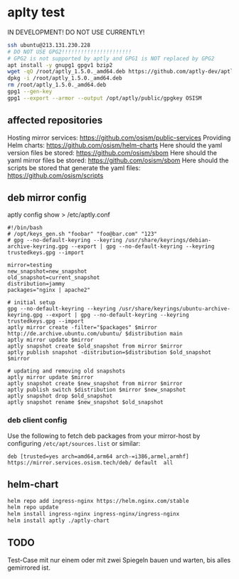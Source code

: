 # aplty test

IN DEVELOPMENT! DO NOT USE CURRENTLY!

```sh
ssh ubuntu@213.131.230.228
# DO NOT USE GPG2!!!!!!!!!!!!!!!!!!!!!!
# GPG2 is not supported by aptly and GPG1 is NOT replaced by GPG2
apt install -y gnupg1 gpgv1 bzip2
wget -qO /root/aptly_1.5.0._amd64.deb https://github.com/aptly-dev/aptly/releases/download/v1.5.0/aptly_1.5.0_amd64.deb
dpkg -i /root/aptly_1.5.0._amd64.deb
rm /root/aptly_1.5.0._amd64.deb
gpg1 --gen-key
gpg1 --export --armor --output /opt/aptly/public/gpgkey OSISM
```

## affected repositories

Hosting mirror services: <https://github.com/osism/public-services>
Providing Helm charts: <https://github.com/osism/helm-charts>
Here should the yaml version files be stored: <https://github.com/osism/sbom>
Here should the yaml mirror files be stored: <https://github.com/osism/sbom>
Here should the scripts be stored that generate the yaml files: <https://github.com/osism/scripts>

## deb mirror config

aptly config show > /etc/aptly.conf

```shell
#!/bin/bash
# /opt/keys_gen.sh "foobar" "foo@bar.com" "123"
# gpg --no-default-keyring --keyring /usr/share/keyrings/debian-archive-keyring.gpg --export | gpg --no-default-keyring --keyring trustedkeys.gpg --import

mirror=testing
new_snapshot=new_snapshot
old_snapshot=current_snapshot
distribution=jammy
packages="nginx | apache2"

# initial setup
gpg --no-default-keyring --keyring /usr/share/keyrings/ubuntu-archive-keyring.gpg --export | gpg --no-default-keyring --keyring trustedkeys.gpg --import
aptly mirror create -filter="$packages" $mirror http://de.archive.ubuntu.com/ubuntu/ $distribution main
aptly mirror update $mirror
aptly snapshot create $old_snapshot from mirror $mirror
aptly publish snapshot -distribution=$distribution $old_snapshot $mirror

# updating and removing old snapshots
aptly mirror update $mirror
aptly snapshot create $new_snapshot from mirror $mirror
aptly publish switch $distribution $mirror $new_snapshot
aptly snapshot drop $old_snapshot
aptly snapshot rename $new_snapshot $old_snapshot
```

### deb client config

Use the following to fetch deb packages from your mirror-host by configuring `/etc/apt/sources.list` or similar:

```list
deb [trusted=yes arch=amd64,arm64 arch-=i386,armel,armhf] https://mirror.services.osism.tech/deb/ default  all
```

## helm-chart

```sh
helm repo add ingress-nginx https://helm.nginx.com/stable   
helm repo update
helm install ingress-nginx ingress-nginx/ingress-nginx
helm install aptly ./aptly-chart
```

## TODO

Test-Case mit nur einem oder mit zwei Spiegeln bauen und warten, bis alles gemirrored ist.
